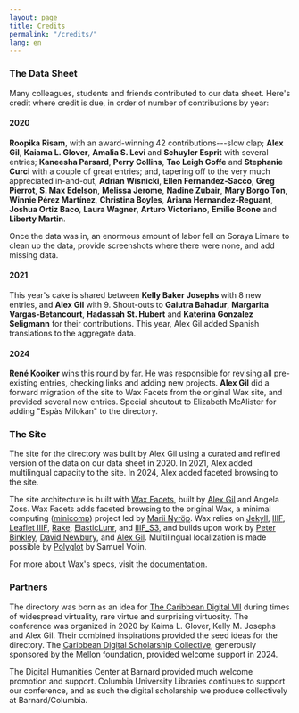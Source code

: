 ```yaml
---
layout: page
title: Credits
permalink: "/credits/"
lang: en
---
```


### The Data Sheet

Many colleagues, students and friends contributed to our data sheet. Here's credit where credit is due, in order of number of contributions by year:

#### 2020

**Roopika Risam**, with an award-winning 42 contributions---slow clap; **Alex Gil**, **Kaiama L. Glover**, **Amalia S. Levi** and **Schuyler Esprit** with several entries; **Kaneesha Parsard**, **Perry Collins**, **Tao Leigh Goffe** and **Stephanie Curci** with a couple of great entries; and, tapering off to the very much appreciated in-and-out, **Adrian Wisnicki**, **Ellen Fernandez-Sacco**, **Greg Pierrot**, **S. Max Edelson**, **Melissa Jerome**, **Nadine Zubair**, **Mary Borgo Ton**, **Winnie Pérez Martínez**, **Christina Boyles**, **Ariana Hernandez-Reguant**, **Joshua Ortiz Baco**, **Laura Wagner**, **Arturo Victoriano**, **Emilie Boone** and **Liberty Martin**.

Once the data was in, an enormous amount of labor fell on Soraya Limare to clean up the data, provide screenshots where there were none, and add missing data.

#### 2021

This year's cake is shared between **Kelly Baker Josephs** with 8 new entries, and **Alex Gil** with 9. Shout-outs to **Gaiutra Bahadur**, **Margarita Vargas-Betancourt**, **Hadassah St. Hubert** and **Katerina Gonzalez Seligmann** for their contributions. This year, Alex Gil added Spanish translations to the aggregate data.

#### 2024

**René Kooiker** wins this round by far. He was responsible for revising all pre-existing entries, checking links and adding new projects. **Alex Gil** did a forward migration of the site to Wax Facets from the original Wax site, and provided several new entries. Special shoutout to Elizabeth McAlister for adding "Espàs Milokan" to the directory.

### The Site

The site for the directory was built by Alex Gil using a curated and refined version of the data on our data sheet in 2020. In 2021, Alex added multilingual capacity to the site. In 2024, Alex added faceted browsing to the site.

The site architecture is built with [Wax Facets](https://minicomp.github.io/wax-facets/), built by [Alex Gil](https://github.com/elotroalex) and Angela Zoss. Wax Facets adds faceted browsing to the original Wax, a minimal computing ([minicomp](https://github.com/minicomp)) project led by [Marii Nyröp](http://marii.info/). Wax relies on [Jekyll](https://jekyllrb.com), [IIIF](http://iiif.io), [Leaflet IIIF](https://github.com/mejackreed/Leaflet-IIIF), [Rake](https://ruby.github.io/rake/), [ElasticLunr](http://elasticlunr.com/), and [IIIF_S3](https://github.com/cmoa/iiif_s3), and builds upon work by [Peter Binkley](https://github.com/pbinkley), [David Newbury](https://github.com/workergnome), and [Alex Gil](https://github.com/elotroalex). Multilingual localization is made possible by [Polyglot](https://github.com/untra/polyglot) by Samuel Volin.

For more about Wax's specs, visit the [documentation](https://minicomp.github.io/wiki/#/contributors?id=top).

### Partners

The directory was born as an idea for [The Caribbean Digital VII](http://caribbeandigitalnyc.net/2020/) during times of widespread virtuality, rare virtue and surprising virtuosity. The conference was organized in 2020 by Kaima L. Glover, Kelly M. Josephs and Alex Gil. Their combined inspirations provided the seed ideas for the directory. The [Caribbean Digital Scholarship Collective](https://cdscollective.org/), generously sponsored by the Mellon foundation, provided welcome support in 2024.

The Digital Humanities Center at Barnard provided much welcome promotion and support. Columbia University Libraries continues to support our conference, and as such the digital scholarship we produce collectively at Barnard/Columbia.
